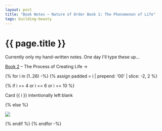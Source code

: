 ```yaml
---
layout: post
title: "Book Notes – Nature of Order Book 1: The Phenomenon of Life"
tags: building-beauty
---
```


# {{ page.title }}

Currently only my hand-written notes. One day I'll type these up…

[Book 2](/2021/06/15/book-notes-nature-of-order-book-2) – The Process of Creating Life &rarr;

{% for i in (1..26) -%}
  {% assign padded = i | prepend: '00' | slice: -2, 2 %}

  {% if i == 4 or i == 6 or i == 10 %}
  <p id="{{ i }}" class="minor-note">
    Card {{ i }} intentionally left blank
  </p>
  {% else %}
  <p id="{{ i }}">
    <img src="/images/posts/building-beauty/book-1-{{ padded }}.jpg" />
  </p>
  {% endif %}
{% endfor -%}
